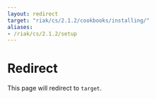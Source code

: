 ```yaml
---
layout: redirect
target: "riak/cs/2.1.2/cookbooks/installing/"
aliases:
- /riak/cs/2.1.2/setup
---
```


# Redirect

This page will redirect to `target`.
